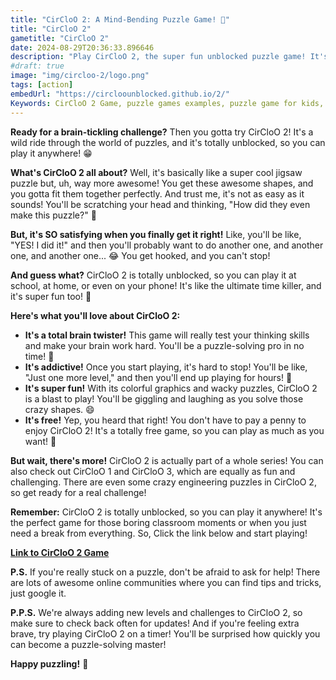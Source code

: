 ```yaml
---
title: "CirCloO 2: A Mind-Bending Puzzle Game! 🤯"
title: "CirCloO 2"
gametitle: "CirCloO 2"
date: 2024-08-29T20:36:33.896646
description: "Play CirCloO 2, the super fun unblocked puzzle game! It's like a jigsaw, but way cooler. Test your skills and have a blast!"
#draft: true
image: "img/circloo-2/logo.png"
tags: [action]
embedUrl: "https://circloounblocked.github.io/2/"
Keywords: CirCloO 2 Game, puzzle games examples, puzzle game for kids, puzzle definition, jigsaw puzzle, puzzle games for adults, puzzle games wikipedia, puzzle games online, jigsaw puzzle games, best puzzle games, circloo 2, circloo 3, circloo engineering, circloo 1, circloo unblocked, circloo poki, circloo 2 engineering, circloo 2 unblocked, circloo unblocked games
---
```


**Ready for a brain-tickling challenge?**  Then you gotta try CirCloO 2!  It's a wild ride through the world of puzzles, and it's totally unblocked, so you can play it anywhere!  😁 

**What's CirCloO 2 all about?**  Well, it's basically like a super cool jigsaw puzzle but, uh, way more awesome!  You get these awesome shapes, and you gotta fit them together perfectly.  And trust me, it's not as easy as it sounds!  You'll be scratching your head and thinking, "How did they even make this puzzle?"  🤔

**But, it's SO satisfying when you finally get it right!**  Like, you'll be like, "YES! I did it!" and then you'll probably want to do another one, and another one, and another one...  😂  You get hooked, and you can't stop!  

**And guess what?**  CirCloO 2 is totally unblocked, so you can play it at school, at home, or even on your phone!  It's like the ultimate time killer, and it's super fun too!  🎉

**Here's what you'll love about CirCloO 2:**

* **It's a total brain twister!**  This game will really test your thinking skills and make your brain work hard.  You'll be a puzzle-solving pro in no time!  🧠
* **It's addictive!**  Once you start playing, it's hard to stop!  You'll be like, "Just one more level," and then you'll end up playing for hours!  🤪
* **It's super fun!**  With its colorful graphics and wacky puzzles, CirCloO 2 is a blast to play!  You'll be giggling and laughing as you solve those crazy shapes. 😄
* **It's free!**  Yep, you heard that right!  You don't have to pay a penny to enjoy CirCloO 2!  It's a totally free game, so you can play as much as you want!  🤑

**But wait, there's more!**  CirCloO 2 is actually part of a whole series!  You can also check out CirCloO 1 and CirCloO 3, which are equally as fun and challenging.  There are even some crazy engineering puzzles in CirCloO 2, so get ready for a real challenge!  

**Remember:**  CirCloO 2 is totally unblocked, so you can play it anywhere!  It's the perfect game for those boring classroom moments or when you just need a break from everything.  So,  Click the link below and start playing!  

**[Link to CirCloO 2 Game](https://online-generator.github.io/unblockedgames/)**

**P.S.**  If you're really stuck on a puzzle, don't be afraid to ask for help!  There are lots of awesome online communities where you can find tips and tricks, just google it.   

**P.P.S.**  We're always adding new levels and challenges to CirCloO 2, so make sure to check back often for updates!  And if you're feeling extra brave, try playing CirCloO 2 on a timer!  You'll be surprised how quickly you can become a puzzle-solving master!  

**Happy puzzling!**  🙂

